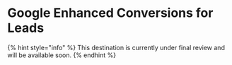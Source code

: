 # Google Enhanced Conversions for Leads

{% hint style="info" %}
This destination is currently under final review and will be available soon.
{% endhint %}

